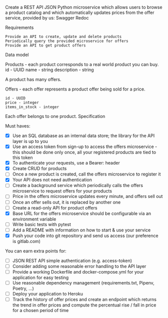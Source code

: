 Create a REST API JSON Python microservice which allows users to browse a product catalog and which automatically updates prices from the offer service, provided by us:
    Swagger
    Redoc

Requirements

    Provide an API to create, update and delete products
    Periodically query the provided microservice for offers
    Provide an API to get product offers

Data model

Products - each product corresponds to a real world product you can buy.
    id - UUID
    name - string
    description - string

A product has many offers.

Offers - each offer represents a product offer being sold for a price.

    id - UUID
    price - integer
    items_in_stock - integer

Each offer belongs to one product.
Specification

Must haves:

- [x] Use an SQL database as an internal data store; the library for the API layer is up to you
- [x] Use an access token from sign-up to access the offers microservice - this should be done only once, all your registered products are tied to this token
- [x] To authenticate your requests, use a Bearer: <access-token> header
- [x] Create CRUD for products
- [ ] Once a new product is created, call the offers microservice to register it
- [x] Your API does not need authentication
- [ ] Create a background service which periodically calls the offers microservice to request offers for your products
- [ ] Price in the offers microservice updates every minute, and offers sell out
- [ ] Once an offer sells out, it is replaced by another one
- [ ] Create a read-only API for product offers
- [x] Base URL for the offers microservice should be configurable via an environment variable
- [ ] Write basic tests with pytest
- [ ] Add a README with information on how to start & use your service
- [x] Push your code into git repository and send us access (our preference is gitlab.com)

You can earn extra points for:

- [ ] JSON REST API simple authentication (e.g. access-token)
- [ ] Consider adding some reasonable error handling to the API layer
- [ ] Provide a working Dockerfile and docker-compose.yml for your application for easy testing
- [ ] Use reasonable dependency management (requirements.txt, Pipenv, Poetry, ...)
- [ ] Deploy your application to Heroku
- [ ] Track the history of offer prices and create an endpoint which returns the trend in offer prices and compute the percentual rise / fall in price for a chosen period of time